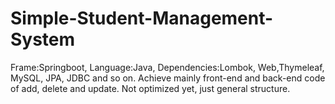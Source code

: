 # Simple-Student-Management-System
Frame:Springboot, Language:Java, Dependencies:Lombok, Web,Thymeleaf, MySQL, JPA, JDBC and so on. Achieve mainly front-end and back-end code of add, delete and update.
Not optimized yet, just general structure.
